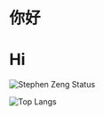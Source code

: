 # 你好 #
# Hi #
![Stephen Zeng Status](https://github-readme-stats.vercel.app/api?username=cgluWxh&theme=gotham&show_icons=true)

![Top Langs](https://github-readme-stats.vercel.app/api/top-langs/?username=stephen-zeng&layout=donut&theme=gotham)
